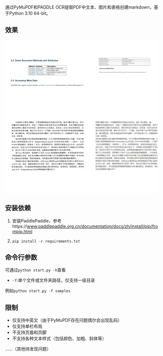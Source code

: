 通过PyMuPDF和PADDLE OCR提取PDF中文本、图片和表格创建markdown，基于Python 3.10 64-bit。

## 效果
<a href=''><img src='https://raw.githubusercontent.com/lxulxu/lxulxu.github.io/master/assets/images/Y2024Q2/pdf2md.6lesgfxtb6c0.jpg'></a>

## 安装依赖
1. 安装PaddlePaddle，参考https://www.paddlepaddle.org.cn/documentation/docs/zh/install/pip/frompip.html

2. `pip install -r requirements.txt`

## 命令行参数

可通过`python start.py -h`查看

- `-f`:单个文件或文件夹路径，仅支持一级目录

例如`python start.py -f samples`

## 限制
- 仅支持中英文（由于PyMuPDF存在问题偶尔会出现乱码）
- 仅支持单栏布局
- 不支持页眉和页脚
- 不支持各种文本样式（包括颜色、加粗、斜体等）

……（其他待发现问题）
